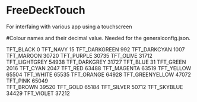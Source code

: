 # FreeDeckTouch
 For interfaing with various app using a touchscreen

#Colour names and their decimal value. Needed for the generalconfig.json.

TFT_BLACK 0
TFT_NAVY 15
TFT_DARKGREEN 992
TFT_DARKCYAN 1007
TFT_MAROON 30720
TFT_PURPLE 30735
TFT_OLIVE 31712
TFT_LIGHTGREY 54938
TFT_DARKGREY 31727
TFT_BLUE 31
TFT_GREEN 2016
TFT_CYAN 2047
TFT_RED 63488
TFT_MAGENTA 63519
TFT_YELLOW 65504
TFT_WHITE 65535
TFT_ORANGE 64928
TFT_GREENYELLOW 47072
TFT_PINK 65049   
TFT_BROWN 39520
TFT_GOLD 65184
TFT_SILVER 50712
TFT_SKYBLUE 34429
TFT_VIOLET 37212 
